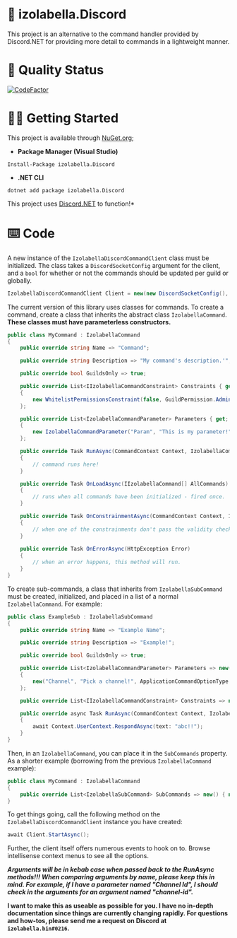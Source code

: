 # 💞 izolabella.Discord

This project is an alternative to the command handler provided by Discord.NET for providing more detail to commands in a lightweight manner.

# 🌸 Quality Status
[![CodeFactor](https://www.codefactor.io/repository/github/izolabella/izolabella.discord/badge)](https://www.codefactor.io/repository/github/izolabella/izolabella.discord)

# 👩‍💻 Getting Started
This project is available through [NuGet.org](https://www.nuget.org/packages/izolabella.Discord/);
- __Package Manager (Visual Studio)__
```
Install-Package izolabella.Discord
```
- __.NET CLI__
```
dotnet add package izolabella.Discord
```
This project uses [Discord.NET](https://www.nuget.org/packages/Discord.Net/) to function!*

# ⌨️ Code
A new instance of the `IzolabellaDiscordCommandClient` class must be initialized. The class takes a `DiscordSocketConfig` argument for the client, and a `bool` for whether or not the commands should be updated per guild or globally.
```cs
IzolabellaDiscordCommandClient Client = new(new DiscordSocketConfig(), false);
```

The current version of this library uses classes for commands. To create a command, create a class that inherits the abstract class `IzolabellaCommand`. **These classes must have parameterless constructors.**
```cs
public class MyCommand : IzolabellaCommand
{
    public override string Name => "Command";

    public override string Description => "My command's description.'";

    public override bool GuildsOnly => true;

    public override List<IIzolabellaCommandConstraint> Constraints { get; } = new()
    {
        new WhitelistPermissionsConstraint(false, GuildPermission.Administrator)
    };

    public override List<IzolabellaCommandParameter> Parameters { get; } = new()
    {
        new IzolabellaCommandParameter("Param", "This is my parameter!", ApplicationCommandOptionType.Channel, true)
    };

    public override Task RunAsync(CommandContext Context, IzolabellaCommandArgument[] Arguments)
    {
        // command runs here!
    }

    public override Task OnLoadAsync(IIzolabellaCommand[] AllCommands)
    {
        // runs when all commands have been initialized - fired once.
    }

    public override Task OnConstrainmentAsync(CommandContext Context, IzolabellaCommandArgument[] Arguments, IIzolabellaCommandConstraint ConstraintThatFailed)
    {
        // when one of the constrainments don't pass the validity check by the handler, this method gets called.
    }
        
    public override Task OnErrorAsync(HttpException Error)
    {
        // when an error happens, this method will run.
    }
}
```

To create sub-commands, a class that inherits from `IzolabellaSubCommand` must be created, initialized, and placed in a list of a normal `IzolabellaCommand`. For example:
```cs
public class ExampleSub : IzolabellaSubCommand
{
    public override string Name => "Example Name";

    public override string Description => "Example!";

    public override bool GuildsOnly => true;

    public override List<IzolabellaCommandParameter> Parameters => new()
    {
        new("Channel", "Pick a channel!", ApplicationCommandOptionType.Channel, new() { ChannelType.Text }, false)
    };

    public override List<IIzolabellaCommandConstraint> Constraints => new();

    public override async Task RunAsync(CommandContext Context, IzolabellaCommandArgument[] Arguments)
    {
        await Context.UserContext.RespondAsync(text: "abc!!");
    }
}
```

Then, in an `IzolabellaCommand`, you can place it in the `SubCommands` property. As a shorter example (borrowing from the previous `IzolabellaCommand` example):
```cs
public class MyCommand : IzolabellaCommand
{
    public override List<IzolabellaSubCommand> SubCommands => new() { new ExampleSub() };
}
```



To get things going, call the following method on the `IzolabellaDiscordCommandClient` instance you have created:
```cs
await Client.StartAsync();
```

Further, the client itself offers numerous events to hook on to. Browse intellisense context menus to see all the options.

***Arguments will be in kebab case when passed back to the RunAsync methods!!! When comparing arguments by name, please keep this in mind. For example, if I have a parameter named "Channel Id", I should check in the arguments for an argument named "channel-id".***

__I want to make this as useable as possible for you. I have no in-depth documentation since things are currently changing rapidly. For questions and how-tos, please send me a request on Discord at `izolabella.bin#0216`.__
